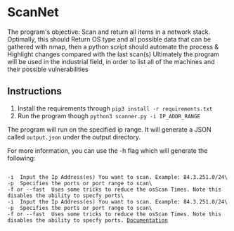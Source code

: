 <h1>ScanNet</h1>
The program's objective: Scan and return all items in a network stack. Optimally, this should Return OS type and all possible data that can be gathered with nmap, then a python script should automate the process & Highlight changes compared with the last scan(s)
Ultimately the program will be used in the industrial field, in order to list all of the machines and their possible vulnerabilities
<h2>Instructions</h2>
<ol>
    <li>Install the requirements through <code>pip3 install -r requirements.txt</code></li>
    <li>Run the program though <code>python3 scanner.py -i IP_ADDR_RANGE</code></li>
</ol>
<p>The program will run on the specified ip range. It will generate a JSON called <code>output.json</code> under the output directory.</p>
<p>For more information, you can use the -h flag which will generate the following:</p>
<code>
-i  Input the Ip Address(es) You want to scan. Example: 84.3.251.0/24\
-p  Specifies the ports or port range to scan\
-f or --fast  Uses some tricks to reduce the osScan Times. Note this disables the ability to specfy ports\
-i  Input the Ip Address(es) You want to scan. Example: 84.3.251.0/24\
-p  Specifies the ports or port range to scan\
-f or --fast  Uses some tricks to reduce the osScan Times. Note this disables the ability to specfy ports. <a href="https://nmap.org/book/man-port-specification.html">Documentation</a>
</code>